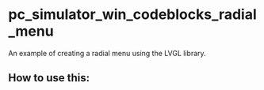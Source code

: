 # pc_simulator_win_codeblocks_radial_menu
An example of creating a radial menu using the LVGL library.

## How to use this:
 

